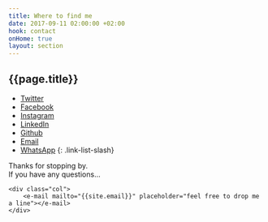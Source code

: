```yaml
---
title: Where to find me
date: 2017-09-11 02:00:00 +02:00
hook: contact
onHome: true
layout: section
---
```


## {{page.title}}

- [Twitter](//twitter.com/ChristianWijnia) 
- [Facebook](//www.facebook.com/ChristianWijnia) 
- [Instagram](//instagram.com/christhebutcher) 
- [LinkedIn](//linkedin.com/in/christian-wijnia-1364a29b) 
- [Github](//github.com/christhebutcher) 
- [Email](mailto:ccwijnia@gmail.com) 
- [WhatsApp](//api.whatsapp.com/send?phone=31642407442)
{: .link-list-slash}

<instagram-feed count="7"></instagram-feed>

<div class="e-mail-form type-md">
    <div class="col">
        Thanks for stopping by.<br>
        If you have any questions...<br>
    </div>

    <div class="col">
        <e-mail mailto="{{site.email}}" placeholder="feel free to drop me a line"></e-mail>
    </div>
</div>

 

